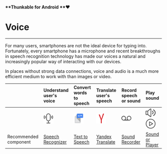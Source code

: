 #### **Thunkable for Android **❤

# Voice

---

For many users, smartphones are not the ideal device for typing into. Fortunately, every smartphone has a microphone and recent breakthroughs in speech recognition technology has made our voices a natural and increasingly popular way of interacting with our devices.

In places without strong data connections, voice and audio is a much more efficient medium to work with than images or video.

|  | Understand user's voice | Convert words to speech | Translate user's speech | Record speech or sound | Play sound |
| :--- | :--- | :--- | :--- | :--- | :--- |
|  | ![](/assets/speech-recognizer-icon.png) | ![](/assets/text-to-speech-icon.png) | ![](/assets/yandex-icon.png) | ![](/assets/sound-recorder-icon.png) | ![](/assets/sound-icon.png)   ![](/assets/player-icon.png) |
| Recommended component | [Speech Recognizer](/Android/components/voice/speech-recognizer.md) | [Text to Speech](/Android/components/voice/text-to-speech.md) | [Yandex Translate](/Android/components/voice/yandex-translate.md) | [Sound Recorder](/Android/components/voice/sound-recorder.md) | [Sound or Player](/Android/components/voice/sound-player.md) |



